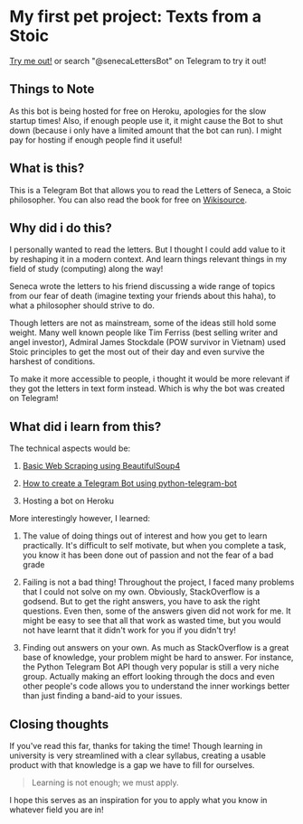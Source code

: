# My first pet project: Texts from a Stoic
[Try me out!](t.me/senecaLettersBot) or search "@senecaLettersBot" on Telegram to try it out!

## Things to Note
As this bot is being hosted for free on Heroku, apologies for the slow startup times! Also, if enough people use it, it might cause the Bot to shut down (because i only have a limited amount that the bot can run). I might pay for hosting if enough people find it useful!

## What is this?
This is a Telegram Bot that allows you to read the Letters of Seneca, a Stoic philosopher. You can also read the book for free on [Wikisource](https://en.wikisource.org/wiki/Moral_letters_to_Lucilius).


## Why did i do this?
I personally wanted to read the letters. But I thought I could add value to it by reshaping it in a modern context. And learn things relevant things in my field of study (computing) along the way!

Seneca wrote the letters to his friend discussing a wide range of topics from our fear of death (imagine texting your friends about this haha), to what a philosopher should strive to do.

Though letters are not as mainstream, some of the ideas still hold some weight. Many well known people like Tim Ferriss (best selling writer and angel investor), Admiral James Stockdale (POW survivor in Vietnam) used Stoic principles to get the most out of their day and even survive the harshest of conditions.

To make it more accessible to people, i thought it would be more relevant if they got the letters in text form instead. Which is why the bot was created on Telegram!


## What did i learn from this?
The technical aspects would be:
1. [Basic Web Scraping using BeautifulSoup4](https://github.com/Raihan9797/Web-Scraping-Practice)

2. [How to create a Telegram Bot using python-telegram-bot](https://github.com/Raihan9797/intro-to-telegram-bots)

3. Hosting a bot on Heroku

More interestingly however, I learned:
1. The value of doing things out of interest and how you get to learn practically. It's difficult to self motivate, but when you complete a task, you know it has been done out of passion and not the fear of a bad grade

2. Failing is not a bad thing! Throughout the project, I faced many problems that I could not solve on my own. Obviously, StackOverflow is a godsend. But to get the right answers, you have to ask the right questions. Even then, some of the answers given did not work for me. It might be easy to see that all that work as wasted time, but you would not have learnt that it didn't work for you if you didn't try!

3. Finding out answers on your own. As much as StackOverflow is a great base of knowledge, your problem might be hard to answer. For instance, the Python Telegram Bot API though very popular is still a very niche group. Actually making an effort looking through the docs and even other people's code allows you to understand the inner workings better than just finding a band-aid to your issues.

## Closing thoughts
If you've read this far, thanks for taking the time! Though learning in university is very streamlined with a clear syllabus, creating a usable product with that knowledge is a gap we have to fill for ourselves. 
> Learning is not enough; we must apply.

I hope this serves as an inspiration for you to apply what you know in whatever field you are in!



